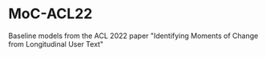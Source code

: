 # MoC-ACL22
Baseline models from the ACL 2022 paper "Identifying Moments of Change from Longitudinal User Text"
